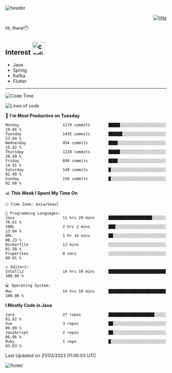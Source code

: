 ![header](https://capsule-render.vercel.app/api?type=soft&color=gradient&text=%20%20Jeff%20%20&fontAlign=30&fontSize=30&textBg=true&desc=Backend%20Developer&descAlign=60&descAlignY=50&&descSize=30)

<div align=right>
  
[![Hits](https://hits.seeyoufarm.com/api/count/incr/badge.svg?url=https%3A%2F%2Fgithub.com%2Fjeff-seyong)](https://hits.seeyoufarm.com)

</div>


Hi, there!🖐

## Interest <img src="https://media.giphy.com/media/bx3Cvt88j7PtM4SOaS/giphy.gif" alt="coding" width="40px" />

- Java
- Spring
- Kafka
- Flutter

---

<!--START_SECTION:waka-->
![Code Time](http://img.shields.io/badge/Code%20Time-376%20hrs%2040%20mins-blue)

![Lines of code](https://img.shields.io/badge/From%20Hello%20World%20I%27ve%20Written-654.2%20thousand%20lines%20of%20code-blue)

📅 **I'm Most Productive on Tuesday** 

```text
Monday                   1178 commits        █████░░░░░░░░░░░░░░░░░░░░   19.65 % 
Tuesday                  1435 commits        ██████░░░░░░░░░░░░░░░░░░░   23.94 % 
Wednesday                954 commits         ████░░░░░░░░░░░░░░░░░░░░░   15.92 % 
Thursday                 1228 commits        █████░░░░░░░░░░░░░░░░░░░░   20.49 % 
Friday                   894 commits         ████░░░░░░░░░░░░░░░░░░░░░   14.91 % 
Saturday                 149 commits         █░░░░░░░░░░░░░░░░░░░░░░░░   02.49 % 
Sunday                   156 commits         █░░░░░░░░░░░░░░░░░░░░░░░░   02.60 % 
```


📊 **This Week I Spent My Time On** 

```text
🕑︎ Time Zone: Asia/Seoul

💬 Programming Languages: 
Java                     11 hrs 29 mins      ███████████████████░░░░░░   76.61 % 
YAML                     2 hrs 2 mins        ███░░░░░░░░░░░░░░░░░░░░░░   13.64 % 
XML                      1 hr 14 mins        ██░░░░░░░░░░░░░░░░░░░░░░░   08.23 % 
Dockerfile               13 mins             ░░░░░░░░░░░░░░░░░░░░░░░░░   01.50 % 
Properties               0 secs              ░░░░░░░░░░░░░░░░░░░░░░░░░   00.01 % 

🔥 Editors: 
IntelliJ                 14 hrs 59 mins      █████████████████████████   100.00 % 

💻 Operating System: 
Mac                      14 hrs 59 mins      █████████████████████████   100.00 % 
```

**I Mostly Code in Java** 

```text
Java                     27 repos            ████████████████████░░░░░   81.82 % 
Vue                      3 repos             ██░░░░░░░░░░░░░░░░░░░░░░░   09.09 % 
JavaScript               2 repos             ██░░░░░░░░░░░░░░░░░░░░░░░   06.06 % 
Ruby                     1 repo              █░░░░░░░░░░░░░░░░░░░░░░░░   03.03 % 
```




 Last Updated on 21/03/2023 01:06:03 UTC
<!--END_SECTION:waka-->

<!--

<div align=center>
  
[![Gmail Badge](https://img.shields.io/badge/Gmail-d14836?style=flat&logo=Gmail&logoColor=white&link=mailto:sedragon.kim@gmail.com)](mailto:sedragon.kim@gmail.com) 

</div>

-->


![footer](https://capsule-render.vercel.app/api?type=waving&color=gradient&height=300&section=footer&animation=twinkling&reversal=true)
